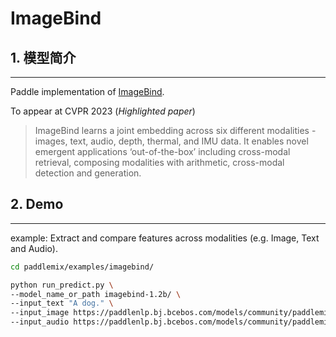 # ImageBind

## 1. 模型简介

*****

Paddle implementation of [ImageBind](https://facebookresearch.github.io/ImageBind/paper).

To appear at CVPR 2023 (*Highlighted paper*)

> ImageBind learns a joint embedding across six different modalities - images, text, audio, depth, thermal, and IMU data. It enables novel emergent applications ‘out-of-the-box’ including cross-modal retrieval, composing modalities with arithmetic, cross-modal detection and generation.

## 2. Demo
*****

example: Extract and compare features across modalities (e.g. Image, Text and Audio).
```bash
cd paddlemix/examples/imagebind/

python run_predict.py \
--model_name_or_path imagebind-1.2b/ \
--input_text "A dog." \
--input_image https://paddlenlp.bj.bcebos.com/models/community/paddlemix/audio-files/dog_image.jpg \
--input_audio https://paddlenlp.bj.bcebos.com/models/community/paddlemix/audio-files/wave.wav \
```
